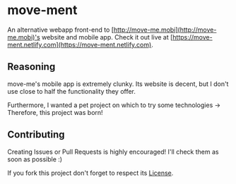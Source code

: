 # move-ment

An alternative webapp front-end to [http://move-me.mobi](http://move-me.mobi)'s website and mobile app. Check it out live at [https://move-ment.netlify.com](https://move-ment.netlify.com).

## Reasoning

move-me's mobile app is extremely clunky. Its website is decent, but I don't use close to half the functionality they offer.

Furthermore, I wanted a pet project on which to try some technologies -> Therefore, this project was born!

## Contributing

Creating Issues or Pull Requests is highly encouraged! I'll check them as soon as possible :)

If you fork this project don't forget to respect its [License](https://choosealicense.com/licenses/gpl-3.0/).